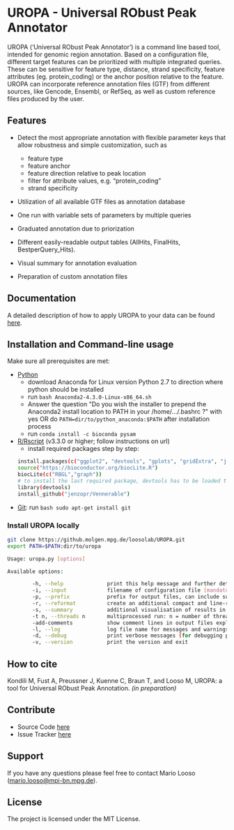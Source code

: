 UROPA - Universal RObust Peak Annotator
=======================================

UROPA (‘Universal RObust Peak Annotator’) is a command line based tool, intended for genomic region
annotation. Based on a configuration file, different target features can be prioritized with multiple integrated queries.
These can be sensitive for feature type, distance, strand specificity, feature attributes (eg. protein_coding) or the anchor position relative to the feature.
UROPA can incorporate reference annotation files (GTF) from different sources, like Gencode, Ensembl, or RefSeq,
as well as custom reference files produced by the user.

Features
--------

-  Detect the most appropriate annotation with flexible parameter keys that allow
   robustness and simple customization, such as

   -  feature type
   -  feature anchor
   -  feature direction relative to peak location
   -  filter for attribute values, e.g. “protein\_coding”
   -  strand specificity

-  Utilization of all available GTF files as annotation database
-  One run with variable sets of parameters by multiple queries
-  Graduated annotation due to priorization
-  Different easily-readable output tables (AllHits, FinalHits, BestperQuery\_Hits).
-  Visual summary for annotation evaluation
-  Preparation of custom annotation files

Documentation
--------------
A detailed description of how to apply UROPA to your data can be found [here](http://uropa-manual.readthedocs.io/).

Installation and Command-line usage
------------------------------------
Make sure all prerequisites are met:

- [Python](http://continuum.io/downloads) 
	- download Anaconda for Linux version Python 2.7 to direction where python should be installed
	- run ```bash Anaconda2-4.3.0-Linux-x86_64.sh``` 
	- Answer the question "Do you wish the installer to prepend the Anaconda2 install location to PATH in your /home/.../.bashrc ?" with yes 
		OR do ```PATH=dir/to/python_anaconda:$PATH``` after installation process
	- run ```conda install -c bioconda pysam```
- [R/Rscript](http://www.r-project.org/) (v3.3.0 or higher; follow instructions on url)
	- install required packages step by step: 
	```bash
	install.packages(c("ggplot2", "devtools", "gplots", "gridExtra", "jsonlite", "VennDiagram"))
	source("https://bioconductor.org/biocLite.R")
	biocLite(c("RBGL","graph"))
	# to install the last required package, devtools has to be loaded to use the install from github function
	library(devtools)
	install_github("jenzopr/Vennerable")
	```
- [Git](https://git-scm.com/): run ```bash sudo apt-get install git``` 

### Install UROPA locally

```bash
git clone https://github.molgen.mpg.de/loosolab/UROPA.git
export PATH=$PATH:dir/to/uropa
```

```bash                        
Usage: uropa.py [options]          

Available options:

		-h, --help             	print this help message and further details on the configuration file
        -i, --input            	filename of configuration file [mandatory]
        -p, --prefix           	prefix for output files, can include subdirectories [basename of --input]
        -r, --reformat         	create an additional compact and line-reduced table as result file
        -s, --summary          	additional visualisation of results in graphical format will be created
        -t n, --threads n      	multiprocessed run: n = number of threads to run annotation process
        -add-comments          	show comment lines in output files explaining the columns
        -l, --log              	log file name for messages and warnings
        -d, --debug            	print verbose messages (for debugging purposes)
        -v, --version          	print the version and exit
```

How to cite
-----------

Kondili M, Fust A, Preussner J, Kuenne C, Braun T, and Looso M, UROPA: a tool for Universal RObust Peak Annotation. *(in preparation)*

Contribute
----------

* Source Code [here](https://github.molgen.mpg.de/loosolab/UROPA)
* Issue Tracker [here](https://github.molgen.mpg.de/loosolab/UROPA/issues)

Support
-------

If you have any questions please feel free to contact Mario Looso (mario.looso@mpi-bn.mpg.de).

License
-------

The project is licensed under the MIT License.
